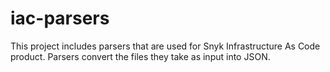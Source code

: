 # iac-parsers

This project includes parsers that are used for Snyk Infrastructure As Code product. Parsers convert the files they take as input into JSON. 
